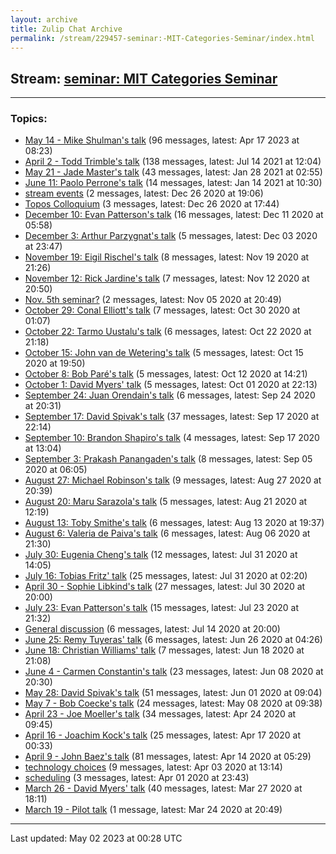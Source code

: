 ```yaml
---
layout: archive
title: Zulip Chat Archive
permalink: /stream/229457-seminar:-MIT-Categories-Seminar/index.html
---
```


## Stream: [seminar: MIT Categories Seminar](https://mattecapu.github.io/ct-zulip-archive/stream/229457-seminar:-MIT-Categories-Seminar/index.html)
---

### Topics:

* [May 14 - Mike Shulman's talk](topic/topic_May.2014.20-.20Mike.20Shulman's.20talk.html) (96 messages, latest: Apr 17 2023 at 08:23)
* [April 2 - Todd Trimble's talk](topic/topic_April.202.20-.20Todd.20Trimble's.20talk.html) (138 messages, latest: Jul 14 2021 at 12:04)
* [May 21 - Jade Master's talk](topic/topic_May.2021.20-.20Jade.20Master's.20talk.html) (43 messages, latest: Jan 28 2021 at 02:55)
* [June 11: Paolo Perrone's talk](topic/topic_June.2011.3A.20Paolo.20Perrone's.20talk.html) (14 messages, latest: Jan 14 2021 at 10:30)
* [stream events](topic/topic_stream.20events.html) (2 messages, latest: Dec 26 2020 at 19:06)
* [Topos Colloquium](topic/topic_Topos.20Colloquium.html) (3 messages, latest: Dec 26 2020 at 17:44)
* [December 10: Evan Patterson's talk](topic/topic_December.2010.3A.20Evan.20Patterson's.20talk.html) (16 messages, latest: Dec 11 2020 at 05:58)
* [December 3: Arthur Parzygnat's talk](topic/topic_December.203.3A.20Arthur.20Parzygnat's.20talk.html) (5 messages, latest: Dec 03 2020 at 23:47)
* [November 19: Eigil Rischel's talk](topic/topic_November.2019.3A.20Eigil.20Rischel's.20talk.html) (8 messages, latest: Nov 19 2020 at 21:26)
* [November 12: Rick Jardine's talk](topic/topic_November.2012.3A.20Rick.20Jardine's.20talk.html) (7 messages, latest: Nov 12 2020 at 20:50)
* [Nov. 5th seminar?](topic/topic_Nov.2E.205th.20seminar.3F.html) (2 messages, latest: Nov 05 2020 at 20:49)
* [October 29: Conal Elliott's talk](topic/topic_October.2029.3A.20Conal.20Elliott's.20talk.html) (7 messages, latest: Oct 30 2020 at 01:07)
* [October 22: Tarmo Uustalu's talk](topic/topic_October.2022.3A.20Tarmo.20Uustalu's.20talk.html) (6 messages, latest: Oct 22 2020 at 21:18)
* [October 15: John van de Wetering's talk](topic/topic_October.2015.3A.20John.20van.20de.20Wetering's.20talk.html) (5 messages, latest: Oct 15 2020 at 19:50)
* [October 8: Bob Paré's talk](topic/topic_October.208.3A.20Bob.20Par.C3.A9's.20talk.html) (5 messages, latest: Oct 12 2020 at 14:21)
* [October 1: David Myers' talk](topic/topic_October.201.3A.20David.20Myers'.20talk.html) (5 messages, latest: Oct 01 2020 at 22:13)
* [September 24: Juan Orendain's talk](topic/topic_September.2024.3A.20Juan.20Orendain's.20talk.html) (6 messages, latest: Sep 24 2020 at 20:31)
* [September 17: David Spivak's talk](topic/topic_September.2017.3A.20David.20Spivak's.20talk.html) (37 messages, latest: Sep 17 2020 at 22:14)
* [September 10: Brandon Shapiro's talk](topic/topic_September.2010.3A.20Brandon.20Shapiro's.20talk.html) (4 messages, latest: Sep 17 2020 at 13:04)
* [September 3: Prakash Panangaden's talk](topic/topic_September.203.3A.20Prakash.20Panangaden's.20talk.html) (8 messages, latest: Sep 05 2020 at 06:05)
* [August 27: Michael Robinson's talk](topic/topic_August.2027.3A.20Michael.20Robinson's.20talk.html) (9 messages, latest: Aug 27 2020 at 20:39)
* [August 20: Maru Sarazola's talk](topic/topic_August.2020.3A.20Maru.20Sarazola's.20talk.html) (5 messages, latest: Aug 21 2020 at 12:19)
* [August 13: Toby Smithe's talk](topic/topic_August.2013.3A.20Toby.20Smithe's.20talk.html) (6 messages, latest: Aug 13 2020 at 19:37)
* [August 6: Valeria de Paiva's talk](topic/topic_August.206.3A.20Valeria.20de.20Paiva's.20talk.html) (6 messages, latest: Aug 06 2020 at 21:30)
* [July 30: Eugenia Cheng's talk](topic/topic_July.2030.3A.20Eugenia.20Cheng's.20talk.html) (12 messages, latest: Jul 31 2020 at 14:05)
* [July 16: Tobias Fritz' talk](topic/topic_July.2016.3A.20Tobias.20Fritz'.20talk.html) (25 messages, latest: Jul 31 2020 at 02:20)
* [April 30 - Sophie Libkind's talk](topic/topic_April.2030.20-.20Sophie.20Libkind's.20talk.html) (27 messages, latest: Jul 30 2020 at 20:00)
* [July 23: Evan Patterson's talk](topic/topic_July.2023.3A.20Evan.20Patterson's.20talk.html) (15 messages, latest: Jul 23 2020 at 21:32)
* [General discussion](topic/topic_General.20discussion.html) (6 messages, latest: Jul 14 2020 at 20:00)
* [June 25: Remy Tuyeras' talk](topic/topic_June.2025.3A.20Remy.20Tuyeras'.20talk.html) (6 messages, latest: Jun 26 2020 at 04:26)
* [June 18: Christian Williams' talk](topic/topic_June.2018.3A.20Christian.20Williams'.20talk.html) (7 messages, latest: Jun 18 2020 at 21:08)
* [June 4 - Carmen Constantin's talk](topic/topic_June.204.20-.20Carmen.20Constantin's.20talk.html) (23 messages, latest: Jun 08 2020 at 20:30)
* [May 28: David Spivak's talk](topic/topic_May.2028.3A.20David.20Spivak's.20talk.html) (51 messages, latest: Jun 01 2020 at 09:04)
* [May 7 - Bob Coecke's talk](topic/topic_May.207.20-.20Bob.20Coecke's.20talk.html) (24 messages, latest: May 08 2020 at 09:38)
* [April 23 - Joe Moeller's talk](topic/topic_April.2023.20-.20Joe.20Moeller's.20talk.html) (34 messages, latest: Apr 24 2020 at 09:45)
* [April 16 - Joachim Kock's talk](topic/topic_April.2016.20-.20Joachim.20Kock's.20talk.html) (25 messages, latest: Apr 17 2020 at 00:33)
* [April 9 - John Baez's talk](topic/topic_April.209.20-.20John.20Baez's.20talk.html) (81 messages, latest: Apr 14 2020 at 05:29)
* [technology choices](topic/topic_technology.20choices.html) (9 messages, latest: Apr 03 2020 at 13:14)
* [scheduling](topic/topic_scheduling.html) (3 messages, latest: Apr 01 2020 at 23:43)
* [March 26 - David Myers' talk](topic/topic_March.2026.20-.20David.20Myers'.20talk.html) (40 messages, latest: Mar 27 2020 at 18:11)
* [March 19 - Pilot talk](topic/topic_March.2019.20-.20Pilot.20talk.html) (1 message, latest: Mar 24 2020 at 20:49)

<hr><p>Last updated: May 02 2023 at 00:28 UTC</p>